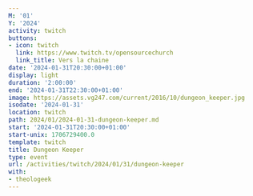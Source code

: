 ```yaml
---
M: '01'
Y: '2024'
activity: twitch
buttons:
- icon: twitch
  link: https://www.twitch.tv/opensourcechurch
  link_title: Vers la chaine
date: '2024-01-31T20:30:00+01:00'
display: light
duration: '2:00:00'
end: '2024-01-31T22:30:00+01:00'
image: https://assets.vg247.com/current/2016/10/dungeon_keeper.jpg
isodate: '2024-01-31'
location: twitch
path: 2024/01/2024-01-31-dungeon-keeper.md
start: '2024-01-31T20:30:00+01:00'
start-unix: 1706729400.0
template: twitch
title: Dungeon Keeper
type: event
url: /activities/twitch/2024/01/31/dungeon-keeper
with:
- theologeek
---
```


